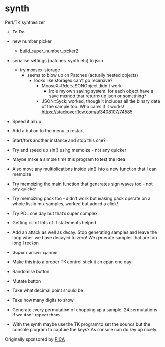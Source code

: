 # synth
Perl/TK synthesizer

- To Do
- new number picker
    - build_super_number_picker2
- serialise settings (patches, synth etc) to json
    - try moosex-storage
        - seems to blow up on Patches (actually nested objects)
            - looks like storagex can't go recursive?
                - MooseX::Role::JSONObject didn't work
                    - Irole my own saving system. for each object have a save method that returns up json or something?
                - JSON::Syck; worked, though it includes all the binary data of the sample too. Who cares if it works! https://stackoverflow.com/a/3408107/74585
                
- Speed it all up
- Add a button to the menu to restart
- Start/fork another instance and stop this one?
- Try and speed up sin() using memoize - not any quicker
- Maybe make a simple time this program to test the idea
- Also move any multiplications inside sin() into a new function that I can memoize
- Try memoizing the main function that generates sign waves too - not any quicker
- Try memoizing pack too - didn’t work but making pack operate on a whole list in mix samples, worked but added a click!
- Try PDL one day but that’s super complex
- Getting rid of lots of If statements helped
- Add an attack as well as decay. Stop generating samples and leave the loop when we have decayed to zero! We generate samples that are too long I reckon 
- Super number spinner
- Make this into a proper TK control stick it on cpan one day
- Randomise button
- Mutate button
- Take what decimal point should be
- Take how many digits to show 
- Generate every permutation of chopping up a sample. 24 permutations if we don’t repeat them
- With the synth maybe use the TK program to set the sounds but the console program to capture the keys? As console can do key up nicely.

Originally sponsored by [PICA](https://pica.org.au/)